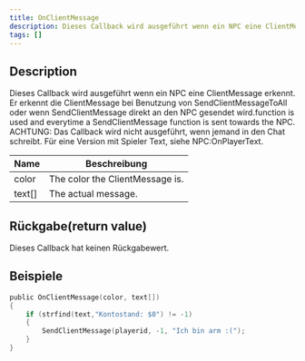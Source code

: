 ```yaml
---
title: OnClientMessage
description: Dieses Callback wird ausgeführt wenn ein NPC eine ClientMessage erkennt.
tags: []
---
```


<VersionWarn name='NPC callback' version='SA-MP 0.3a' />

## Description

Dieses Callback wird ausgeführt wenn ein NPC eine ClientMessage erkennt. Er erkennt die ClientMessage bei Benutzung von SendClientMessageToAll oder wenn SendClientMessage direkt an den NPC gesendet wird.function is used and everytime a SendClientMessage function is sent towards the NPC. ACHTUNG: Das Callback wird nicht ausgeführt, wenn jemand in den Chat schreibt. Für eine Version mit Spieler Text, siehe NPC:OnPlayerText.

| Name   | Beschreibung                     |
| ------ | ------------------------------- |
| color  | The color the ClientMessage is. |
| text[] | The actual message.             |

## Rückgabe(return value)

Dieses Callback hat keinen Rückgabewert.

## Beispiele

```c
public OnClientMessage(color, text[])
{
    if (strfind(text,"Kontostand: $0") != -1)
    {
        SendClientMessage(playerid, -1, "Ich bin arm :(");
    }
}
```
